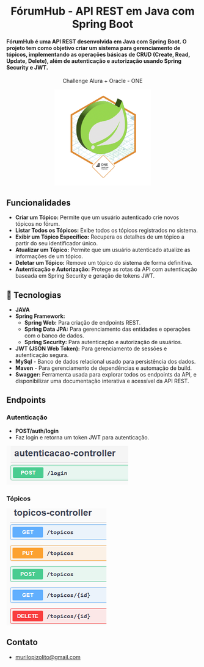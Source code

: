 <h1 align="center">FórumHub - API REST em Java com Spring Boot</h1>

<h4> FórumHub é uma API REST desenvolvida em Java com Spring Boot. 
O projeto tem como objetivo criar um sistema para gerenciamento de tópicos, 
implementando as operações básicas de CRUD (Create, Read, Update, Delete), 
além de autenticação e autorização usando Spring Security e JWT. </h4>

<p align="center">Challenge Alura + Oracle - ONE</p>
<p align="center">
<img alt="Badge do projeto" src="./assets/badgeForumHub.png" width="50%">
</p>


## Funcionalidades
- **Criar um Tópico:**  Permite que um usuário autenticado crie novos tópicos no fórum.
- **Listar Todos os Tópicos:** Exibe todos os tópicos registrados no sistema.
- **Exibir um Tópico Específico:** Recupera os detalhes de um tópico a partir do seu identificador único.
- **Atualizar um Tópico:** Permite que um usuário autenticado atualize as informações de um tópico.
- **Deletar um Tópico:** Remove um tópico do sistema de forma definitiva.
- **Autenticação e Autorização:** Protege as rotas da API com autenticação baseada em Spring Security e geração de tokens JWT.


## 🚀 Tecnologias
- **JAVA**
- **Spring Framework:**
    - **Spring Web:** Para criação de endpoints REST.
    -  **Spring Data JPA:** Para gerenciamento das entidades e operações com o banco de dados.
    -  **Spring Security:** Para autenticação e autorização de usuários.
- **JWT (JSON Web Token):** Para gerenciamento de sessões e autenticação segura.
- **MySql** - Banco de dados relacional usado para persistência dos dados.
- **Maven** - Para gerenciamento de dependências e automação de build.
- **Swagger:** Ferramenta usada para explorar todos os endpoints da API, e disponibilizar uma documentação interativa e acessível da API REST.

## Endpoints 
### Autenticação 
- **POST/auth/login**
- Faz login e retorna um token JWT para autenticação.

![Imagem autenticação ](/assets/autenticacao.png)

### Tópicos
![Imagem tópicos ](/assets/topicos.png)


## Contato
- murilopizolito@gmail.com
